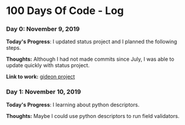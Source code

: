 # 100 Days Of Code - Log

### Day 0: November 9, 2019

**Today's Progress**: I updated status project and I planned the following steps.

**Thoughts:** Although I had not made commits since July, I was able to update quickly with status project.

**Link to work:** [gideon project](https://github.com/pity7736/gideon)


### Day 1: November 10, 2019

**Today's Progress**: I learning about python descriptors.

**Thoughts:** Maybe I could use python descriptors to run field validators.

